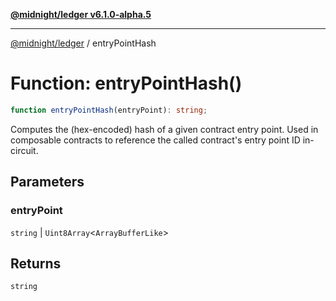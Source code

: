 [**@midnight/ledger v6.1.0-alpha.5**](../README.md)

***

[@midnight/ledger](../globals.md) / entryPointHash

# Function: entryPointHash()

```ts
function entryPointHash(entryPoint): string;
```

Computes the (hex-encoded) hash of a given contract entry point. Used in
composable contracts to reference the called contract's entry point ID
in-circuit.

## Parameters

### entryPoint

`string` | `Uint8Array`\<`ArrayBufferLike`\>

## Returns

`string`
